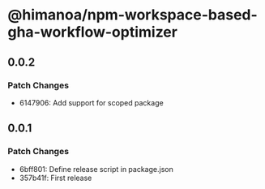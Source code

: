 # @himanoa/npm-workspace-based-gha-workflow-optimizer

## 0.0.2

### Patch Changes

- 6147906: Add support for scoped package

## 0.0.1

### Patch Changes

- 6bff801: Define release script in package.json
- 357b41f: First release
